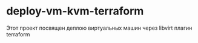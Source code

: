 # deploy-vm-kvm-terraform
Этот проект посвящен деплою виртуальных машин через libvirt плагин terraform
